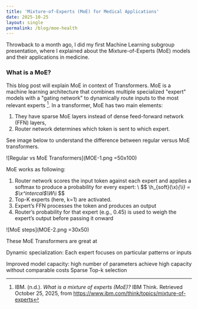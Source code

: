 ```yaml
---
title: 'Mixture-of-Experts (MoE) for Medical Applications'
date: 2025-10-25
layout: single
permalink: /blog/moe-health
---
```

Throwback to a month ago, I did my first Machine Learning subgroup presentation, where I explained about the Mixture-of-Experts (MoE) models and their applications in medicine. 

### What is a MoE?
This blog post will explain MoE in context of Transformers. MoE is a machine learning architecture that combines multiple specialized "expert" models with a "gating network" to dynamically route inputs to the most relevant experts [^1]. In a transformer, MoE has two main elements: 
1. They have sparse MoE layers instead of dense feed-forward network (FFN) layers,
2. Router network determines which token is sent to which expert.

See image below to understand the difference between regular versus MoE transformers. 

![Regular vs MoE Transformers](MOE-1.png =50x100)

MoE works as following:
1. Router network scores the input token against each expert and applies a softmax to produce a probability for every expert: \\
$$ \h_{soft}(\x)_{\i} = $\x^intercal$\W_\i $$
2. Top-K experts (here, k=1) are activated.
3. Expert’s FFN processes the token and produces an output
4. Router’s probability for that expert (e.g., 0.45) is used to weigh the expert’s output before passing it onward

![MoE steps](MOE-2.png =30x50)

These MoE Transformers are great at 

Dynamic specialization: Each expert focuses on particular patterns or inputs

Improved model capacity: high number of parameters achieve high capacity without comparable costs
Sparse Top-k selection


[^1]: IBM. (n.d.). *What is a mixture of experts (MoE)?* IBM Think. Retrieved October 25, 2025, from https://www.ibm.com/think/topics/mixture-of-experts